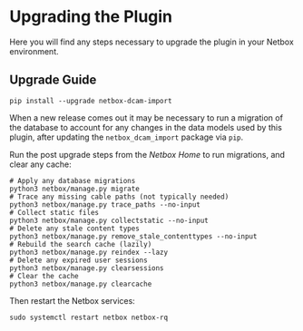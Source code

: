 # Upgrading the Plugin

Here you will find any steps necessary to upgrade the plugin in your Netbox environment.

## Upgrade Guide

```shell
pip install --upgrade netbox-dcam-import
```

When a new release comes out it may be necessary to run a migration of the database to account for any changes in the data models used by this plugin,  after updating the `netbox_dcam_import` package via `pip`.

Run the post upgrade steps from the _Netbox Home_ to run migrations, and clear any cache:

```shell
# Apply any database migrations
python3 netbox/manage.py migrate
# Trace any missing cable paths (not typically needed)
python3 netbox/manage.py trace_paths --no-input
# Collect static files
python3 netbox/manage.py collectstatic --no-input
# Delete any stale content types
python3 netbox/manage.py remove_stale_contenttypes --no-input
# Rebuild the search cache (lazily)
python3 netbox/manage.py reindex --lazy
# Delete any expired user sessions
python3 netbox/manage.py clearsessions
# Clear the cache
python3 netbox/manage.py clearcache
```

Then restart the Netbox services:

```shell
sudo systemctl restart netbox netbox-rq
```
